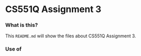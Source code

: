 # CS551Q Assignment 3

### What is this?
This `README.md` will show the files about CS551Q Assignment 3.

### Use of <script> in Templates
The only JavaScript in this assignment is <script> in html templates for dealing with maps.

# How to run (with pythonanywhere)
Please visit this url to get to the homepage: https://peiheng.pythonanywhere.com/  
Ordinary Account [username: testman, password: test123456!]  
Admin Account [username: codio, password: codio]  
With admin account you can see all the users and orders.  

# How to run through codio (local version)
Use this command:
```bash
source .venv/bin/activate
python3 manage.py runserver 0.0.0.0:8000
```
Then visit this url to get to our homepage: https://sundaycinema-ericregard-8000.codio-box.uk/meteorite/

# Solutions for some common questions:
### Get python version 3.10.7
When open your codio link for this Assignment, firstly checking the python version is necessary. Try with this code:
```bash 
python --version
```
If your python version is 2.7.17, you should download 3.10.7 version. Type the following command:
```bash
pyenv install 3.10.7
```
If you meet an error like '*python-build: definition not found: 3.10.7*', then you should upload your pyenv. Try this:
```bash
cd ~/.pyenv
git pull
```
Then, go back to your working directory:
```bash
cd -
```
Now you should be able to download the version 3.10.7:
```bash
pyenv install 3.10.7
```
After downloading, remember to check the version again. If it's still 2.7.17, try this command:
```bash
pyenv rehash
```

### Download files from github repository
I have created a repository on github for this Assignment, you can download files from it. You can use this commend to download.
```bash
git clone https://github.com/Thorki-Su/CS551Q_Assignment_1.git
```
This will download all the files into your codio as a new folder '*CS551Q_Assignment_3*'. To make edits and commits easier, please move all files out of the folder.

### Get sqlite version 3.49.1
Please use this command to check your sqlite version:
```bash
sqlite3 --version
```
If your version is 3.22, please update the version. In the files downloaded from github, there are prepared sqlite documents.
```bash
cd sqlite-autoconf-3490100
./configure --prefix=$HOME/sqlite
make
make install
```
Then set environment variables so Python uses the new SQLite:
```bash
export PATH="$HOME/sqlite/bin:$PATH"
export LD_LIBRARY_PATH="$HOME/sqlite/lib"
```
Check version again and your sqlite should be 3.49.1

# Usage of Templates
All templates and their usage will be listed here:  
'404.html' and '500.html' for error control.  
'main.html' for the parent template to other templates.  
'homepage.html' for the home page of this software.  
'list.html' for the products list page.  
'detail.html' for the product detail page.  
'compare.html' for the compare page.  
'cart.html' for the cart page.   
'my_orders.html' for the order history page.  
'admin_dashboard.html' for the admin page.  
'login.html' for the log-in page.  
'profile.html' for the user profile page.  
'register.html' for the user register page.  

# Data sources
The meteorite data I used comes from https://www.kaggle.com/datasets/nasa/meteorite-landings/data. You can find the excel file in 'meteorite/meteorite_data/meteorites'.
The open source map tool: https://leafletjs.com/.

# The name in git-log
Thorki Su is the username of Peiheng Su in github.